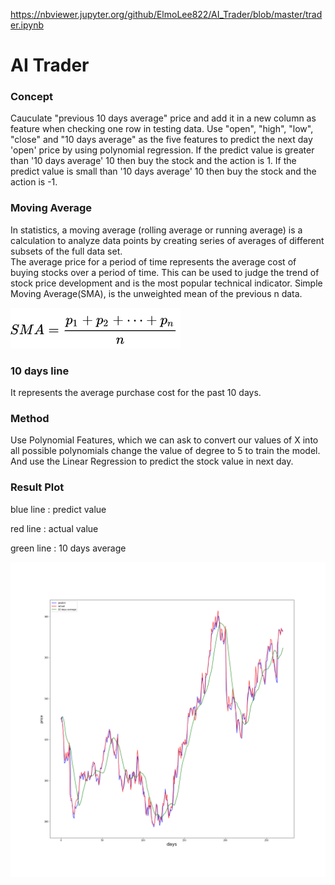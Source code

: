 https://nbviewer.jupyter.org/github/ElmoLee822/AI_Trader/blob/master/trader.ipynb

# AI Trader
### Concept
Cauculate "previous 10 days average" price and add it in a new column as feature when checking one row in testing data. Use "open", "high", "low", "close" and "10 days average" as the five features to predict the next day 'open' price by using polynomial regression. If the predict value is greater than '10 days average' 10 then buy the stock and the action is 1. If the predict value is small than '10 days average' 10 then buy the stock and the action is -1.

### Moving Average
In statistics, a moving average (rolling average or running average) is a calculation to analyze data points by creating series of averages of different subsets of the full data set.  
The average price for a period of time represents the average cost of buying stocks over a period of time. This can be used to judge the trend of stock price development and is the most popular technical indicator.
Simple Moving Average(SMA), is the unweighted mean of the previous n data.

![image](https://github.com/ElmoLee822/AI_Trader/blob/master/moving_average_formula.PNG)

### 10 days line
It represents the average purchase cost for the past 10 days.

### Method
Use Polynomial Features, which we can ask to convert our values of X into all possible polynomials change the value of degree to 5 to train the model. And use the Linear Regression to predict the stock value in next day.

### Result Plot
blue line : predict value

red line : actual value

green line : 10 days average

![image](https://github.com/ElmoLee822/AI_Trader/blob/master/predict_stock.png)
